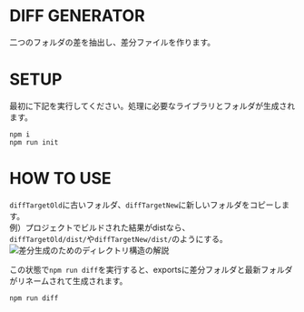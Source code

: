 # DIFF GENERATOR
二つのフォルダの差を抽出し、差分ファイルを作ります。

# SETUP
最初に下記を実行してください。処理に必要なライブラリとフォルダが生成されます。
```
npm i
npm run init
```

# HOW TO USE
`diffTargetOld`に古いフォルダ、`diffTargetNew`に新しいフォルダをコピーします。<br/>
例）プロジェクトでビルドされた結果がdistなら、<br/>`diffTargetOld/dist/`や`diffTargetNew/dist/`のようにする。<br/>
![差分生成のためのディレクトリ構造の解説](https://github.com/user-attachments/assets/93fd4ed0-4fba-4e2f-babc-e0aae37d0fd1)

この状態で`npm run diff`を実行すると、exportsに差分フォルダと最新フォルダがリネームされて生成されます。
```
npm run diff
```





